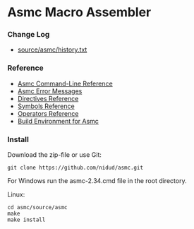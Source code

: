 # Asmc Macro Assembler

### Change Log
- [source/asmc/history.txt](source/asmc/history.txt)

### Reference
- [Asmc Command-Line Reference](doc/command/readme.md)
- [Asmc Error Messages](doc/error/readme.md)
- [Directives Reference](doc/directive/readme.md)
- [Symbols Reference](doc/symbol/readme.md)
- [Operators Reference](doc/operator/readme.md)
- [Build Environment for Asmc](doc/build/readme.md)

### Install

Download the zip-file or use Git:

    git clone https://github.com/nidud/asmc.git

For Windows run the asmc-2.34.cmd file in the root directory.

Linux:

    cd asmc/source/asmc
    make
    make install